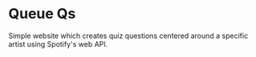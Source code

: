 # Queue Qs
Simple website which creates quiz questions centered around a specific artist using Spotify's web API.
